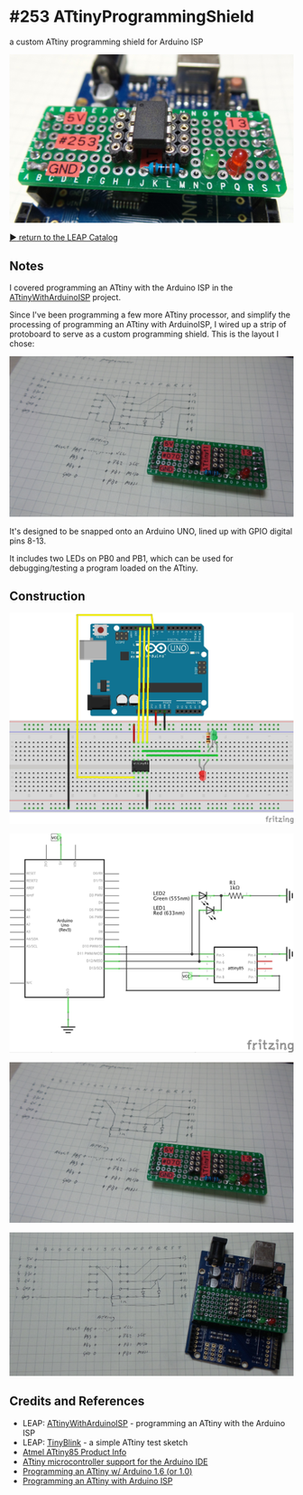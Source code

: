 # #253 ATtinyProgrammingShield

a custom ATtiny programming shield for Arduino ISP

![Build](./assets/ATtinyProgrammingShield_build.jpg?raw=true)


[:arrow_forward: return to the LEAP Catalog](http://leap.tardate.com)

## Notes

I covered programming an ATtiny with the Arduino ISP in the [ATtinyWithArduinoISP](../ATtinyWithArduinoISP) project.

Since I've been programming a few more ATtiny processor, and simplify the processing of
programming an ATtiny with ArduinoISP, I wired up a strip of protoboard
to serve as a custom programming shield. This is the layout I chose:

![ATtinyProgrammingShield_layout](./assets/ATtinyProgrammingShield_layout.jpg?raw=true)

It's designed to be snapped onto an Arduino UNO, lined up with GPIO digital pins 8-13.

It includes two LEDs on PB0 and PB1, which can be used for debugging/testing a program loaded on the ATtiny.
## Construction

![Breadboard](./assets/ATtinyProgrammingShield_bb.jpg?raw=true)

![Schematic](./assets/ATtinyProgrammingShield_schematic.jpg?raw=true)

![ATtinyProgrammingShield_layout](./assets/ATtinyProgrammingShield_layout.jpg?raw=true)

![ATtinyProgrammingShield_layout2](./assets/ATtinyProgrammingShield_layout2.jpg?raw=true)

## Credits and References
* LEAP: [ATtinyWithArduinoISP](../ATtinyWithArduinoISP) - programming an ATtiny with the Arduino ISP
* LEAP: [TinyBlink](../TinyBlink) - a simple ATtiny test sketch
* [Atmel ATtiny85 Product Info](http://www.atmel.com/devices/ATTINY85.aspx)
* [ATtiny microcontroller support for the Arduino IDE](https://github.com/damellis/attiny)
* [Programming an ATtiny w/ Arduino 1.6 (or 1.0)](http://highlowtech.org/?p=1695)
* [Programming an ATtiny with Arduino ISP](http://scuola.arduino.cc/lesson/qX1117g/Programming_an_ATtiny_with_Arduino_ISP)
